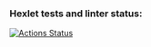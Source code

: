 ### Hexlet tests and linter status:
[![Actions Status](https://github.com/zloymouse/python-django-developer-project-52/workflows/hexlet-check/badge.svg)](https://github.com/zloymouse/python-django-developer-project-52/actions)
